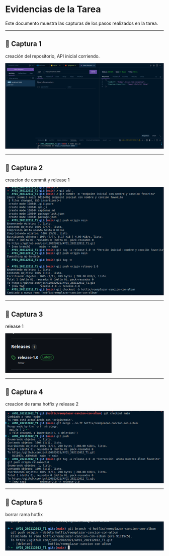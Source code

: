 # Evidencias de la Tarea

Este documento muestra las capturas de los pasos realizados en la tarea.

---

## 📌 Captura 1
creación del repositorio, API inicial corriendo.

![Captura 1](./Capturas/Captura1.png)

---
## 📌 Captura 2
creacion de commit y release 1

![Captura 3](./Capturas/Captura3.png)

---

## 📌 Captura 3
release 1

![Captura 2](./Capturas/Captura2.png)

---


## 📌 Captura 4
creacion de rama hotfix y release 2

![Captura 4](./Capturas/Captura4.png)

---

## 📌 Captura 5
borrar rama hotfix

![Captura 5](./Capturas/Captura5.png)
